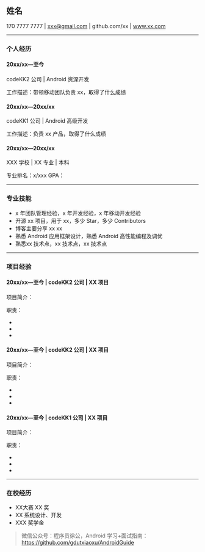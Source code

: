 ## 姓名

170 7777 7777 | xxx@gmail.com | github.com/xx | www.xx.com

---

### 个人经历 

#### 20xx/xx—至今

codeKK2 公司 | Android 资深开发

工作描述：带领移动团队负责 xx，取得了什么成绩

#### 20xx/xx—20xx/xx

codeKK1 公司 | Android 高级开发

工作描述：负责 xx 产品，取得了什么成绩

#### 20xx/xx—20xx/xx

XXX 学校 | XX 专业 | 本科

专业排名：x/xxx		GPA：


---


### 专业技能

* x 年团队管理经验，x 年开发经验，x 年移动开发经验
* 开源 xx 项目，用于 xx，多少 Star，多少 Contributors
* 博客主要分享 xx xx
* 熟悉 Android 应用框架设计，熟悉 Android 高性能编程及调优
* 熟悉xx 技术点，xx 技术点，xx 技术点

---

### 项目经验

#### 20xx/xx—至今 | codeKK2 公司 | XX 项目

项目简介：


职责：

*
*
*

#### 20xx/xx—至今 | codeKK2 公司 | XX 项目

项目简介：


职责：

*
*
*

#### 20xx/xx—至今 | codeKK1 公司 | XX 项目

项目简介：


职责：

*
*
*

---

### 在校经历

* XX大赛 XX 奖
* XX 系统设计、开发
* XXX 奖学金


> 微信公众号：程序员徐公，Android 学习+面试指南：https://github.com/gdutxiaoxu/AndroidGuide
